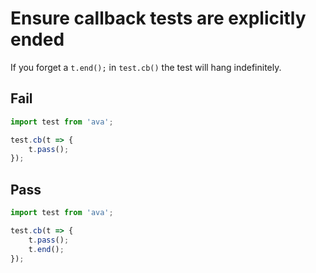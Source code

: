 # Ensure callback tests are explicitly ended

If you forget a `t.end();` in `test.cb()` the test will hang indefinitely.


## Fail

```js
import test from 'ava';

test.cb(t => {
	t.pass();
});
```


## Pass

```js
import test from 'ava';

test.cb(t => {
	t.pass();
	t.end();
});
```
